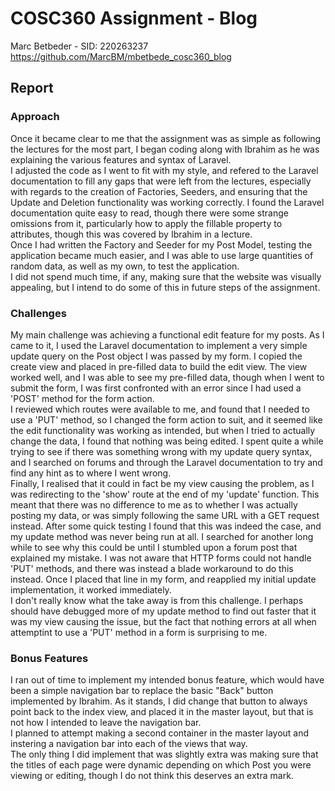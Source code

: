 # COSC360 Assignment - Blog

Marc Betbeder - SID: 220263237\
https://github.com/MarcBM/mbetbede_cosc360_blog

## Report

### Approach

Once it became clear to me that the assignment was as simple as following the lectures for the most part, I began coding along with Ibrahim as he was explaining the various features and syntax of Laravel.\
I adjusted the code as I went to fit with my style, and refered to the Laravel documentation to fill any gaps that were left from the lectures, especially with regards to the creation of Factories, Seeders, and ensuring that the Update and Deletion functionality was working correctly. I found the Laravel documentation quite easy to read, though there were some strange omissions from it, particularly how to apply the fillable property to attributes, though this was covered by Ibrahim in a lecture.\
Once I had written the Factory and Seeder for my Post Model, testing the application became much easier, and I was able to use large quantities of random data, as well as my own, to test the application.\
I did not spend much time, if any, making sure that the website was visually appealing, but I intend to do some of this in future steps of the assignment.

### Challenges

My main challenge was achieving a functional edit feature for my posts. As I came to it, I used the Laravel documentation to implement a very simple update query on the Post object I was passed by my form. I copied the create view and placed in pre-filled data to build the edit view. The view worked well, and I was able to see my pre-filled data, though when I went to submit the form, I was first confronted with an error since I had used a 'POST' method for the form action.\
I reviewed which routes were available to me, and found that I needed to use a 'PUT' method, so I changed the form action to suit, and it seemed like the edit functionality was working as intended, but when I tried to actually change the data, I found that nothing was being edited. I spent quite a while trying to see if there was something wrong with my update query syntax, and I searched on forums and through the Laravel documentation to try and find any hint as to where I went wrong.\
Finally, I realised that it could in fact be my view causing the problem, as I was redirecting to the 'show' route at the end of my 'update' function. This meant that there was no difference to me as to whether I was actually posting my data, or was simply following the same URL with a GET request instead. After some quick testing I found that this was indeed the case, and my update method was never being run at all. I searched for another long while to see why this could be until I stumbled upon a forum post that explained my mistake. I was not aware that HTTP forms could not handle 'PUT' methods, and there was instead a blade workaround to do this instead. Once I placed that line in my form, and reapplied my initial update implementation, it worked immediately.\
I don't really know what the take away is from this challenge. I perhaps should have debugged more of my update method to find out faster that it was my view causing the issue, but the fact that nothing errors at all when attemptint to use a 'PUT' method in a form is surprising to me.

### Bonus Features

I ran out of time to implement my intended bonus feature, which would have been a simple navigation bar to replace the basic "Back" button implemented by Ibrahim. As it stands, I did change that button to always point back to the index view, and placed it in the master layout, but that is not how I intended to leave the navigation bar.\
I planned to attempt making a second container in the master layout and instering a navigation bar into each of the views that way.\
The only thing I did implement that was slightly extra was making sure that the titles of each page were dynamic depending on which Post you were viewing or editing, though I do not think this deserves an extra mark.
